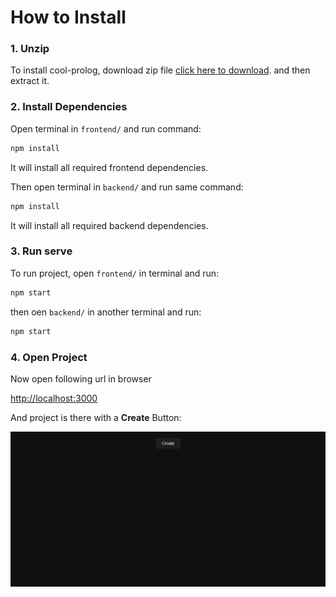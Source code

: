 # How to Install

### 1. Unzip 
To install cool-prolog, download zip file [click here to download](./v1.1.1.zip). and then extract it.


### 2. Install Dependencies

Open terminal in `frontend/` and run command:

```bash
npm install
```

It will install all required frontend dependencies.

Then open terminal in `backend/` and run same command:

```bash
npm install
```

It will install all required backend dependencies.


### 3. Run serve

To run project, open `frontend/` in terminal and run:

```bash
npm start
```

then oen `backend/` in another terminal and run:

```bash
npm start
```


### 4. Open Project

Now open following url in browser

[http://localhost:3000](http://localhost:3000)

And project is there with a __Create__ Button:

![First Page](../images/first-page.png)

